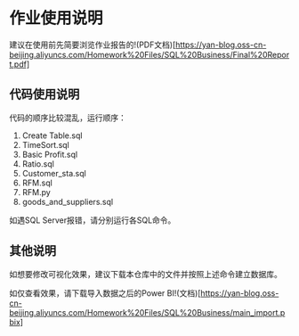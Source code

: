 # 作业使用说明

建议在使用前先简要浏览作业报告的!(PDF文档)[https://yan-blog.oss-cn-beijing.aliyuncs.com/Homework%20Files/SQL%20Business/Final%20Report.pdf]

## 代码使用说明

代码的顺序比较混乱，运行顺序：

1. Create Table.sql
2. TimeSort.sql
3. Basic Profit.sql
4. Ratio.sql
5. Customer_sta.sql
6. RFM.sql
7. RFM.py
8. goods_and_suppliers.sql

如遇SQL Server报错，请分别运行各SQL命令。

## 其他说明

如想要修改可视化效果，建议下载本仓库中的文件并按照上述命令建立数据库。

如仅查看效果，请下载导入数据之后的Power BI!(文档)[https://yan-blog.oss-cn-beijing.aliyuncs.com/Homework%20Files/SQL%20Business/main_import.pbix]
